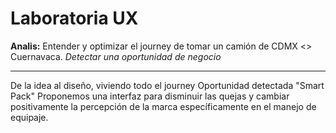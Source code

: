 # Laboratoria UX


 **Analis:** Entender y optimizar el journey de tomar
un camión de CDMX <> Cuernavaca.
_Detectar una oportunidad de negocio_

****
De la idea al diseño, viviendo todo el journey
 Oportunidad detectada "Smart Pack"
Proponemos una interfaz para disminuir las quejas y cambiar positivamente la percepción de la marca específicamente en el manejo de equipaje.
